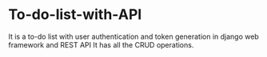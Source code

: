 # To-do-list-with-API
It is a to-do list with user authentication and token generation in django web framework and REST API
It has all the CRUD operations.
